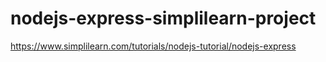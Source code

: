 # nodejs-express-simplilearn-project
https://www.simplilearn.com/tutorials/nodejs-tutorial/nodejs-express